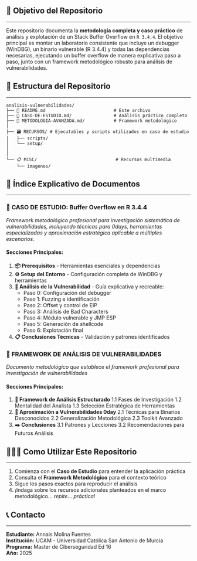 
## 🎯 Objetivo del Repositorio
---- 
Este repositorio documenta la **metodología completa y caso práctico** de análisis y explotación de un Stack Buffer Overflow en `R 3.4.4`. El objetivo principal es montar un laboratorio consistente que incluye un debugger (WinDBG), un binario vulnerable (R 3.4.4) y todas las dependencias necesarias, ejecutando un buffer overflow de manera explicativa paso a paso, junto con un framework metodológico robusto para análisis de vulnerabilidades.

## 📁 Estructura del Repositorio
---- 
```
analisis-vulnerabilidades/
├── 📄 README.md                          # Este archivo
├── 🔧 CASO-DE-ESTUDIO.md/                # Análisis práctico completo
├── 🧠 METODOLOGIA-AVANZADA.md/           # Framework metodológico
│   
├── 🗃️ RECURSOS/ # Ejecutables y scripts utilizados en caso de estudio
│   ├── scripts/
│   └── setup/
│
│
└── 📋 MISC/                              # Recursos multimedia
    └── imagenes/
```


## 📖 Índice Explicativo de Documentos
---- 
### 🔧 **CASO DE ESTUDIO: Buffer Overflow en R 3.4.4**
_Framework metodológico profesional para investigación sistemática de vulnerabilidades, incluyendo técnicas para 0days, herramientas especializadas y aproximación estratégica aplicable a múltiples escenarios._

#### **Secciones Principales:**
1. **📦 Prerequisitos** - Herramientas esenciales y dependencias
2. **⚙️ Setup del Entorno** - Configuración completa de WinDBG y herramientas
3. **🔎 Análisis de la Vulnerabilidad** - Guía explicativa y recreable:
    - Paso 0: Configuración del debugger
    - Paso 1: Fuzzing e identificación
    - Paso 2: Offset y control de EIP
    - Paso 3: Análisis de Bad Characters
    - Paso 4: Módulo vulnerable y JMP ESP
    - Paso 5: Generación de shellcode
    - Paso 6: Explotación final
4. **📋 Conclusiones Técnicas** - Validación y patrones identificados

### 🧠 **FRAMEWORK DE ANÁLISIS DE VULNERABILIDADES**
_Documento metodológico que establece el framework profesional para investigación de vulnerabilidades_

#### **Secciones Principales:**
1. **🧩 Framework de Análisis Estructurado**
	1.1 Fases de Investigación
	1.2 Mentalidad del Analista
	1.3 Selección Estratégica de Herramientas
2. **📆 Aproximación a Vulnerabilidades 0day**
	2.1 Técnicas para Binarios Desconocidos
	2.2 Generalización Metodológica
	2.3 Toolkit Avanzado
3. **✒️ Conclusiones**
	3.1 Patrones y Lecciones
	3.2 Recomendaciones para Futuros Análisis

## 👨🏻‍💻 Como Utilizar Este Repositorio
---- 
1. Comienza con el **Caso de Estudio** para entender la aplicación práctica
2. Consulta el **Framework Metodológico** para el contexto teórico
3. Sigue los pasos exactos para reproducir el análisis
4. ¡Indaga sobre los recursos adicionales planteados en el marco metodológico... _repite_... _práctica_!

## 📞 Contacto
---- 
**Estudiante:** Annais Molina Fuentes  
**Institución:** UCAM - Universidad Católica San Antonio de Murcia  
**Programa:** Master de Ciberseguridad Ed 16  
**Año:** 2025
